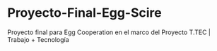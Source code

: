 # Proyecto-Final-Egg-Scire
Proyecto final para Egg Cooperation en el marco del Proyecto T.TEC | Trabajo + Tecnología

